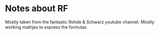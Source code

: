 # Notes about RF

Mostly taken from the fantastic  Rohde & Schwarz youtube channel. Mostly working mathjax to express the formulas.



